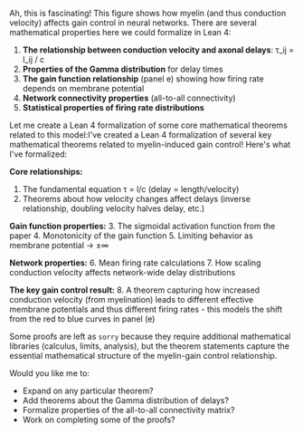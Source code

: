 Ah, this is fascinating! This figure shows how myelin (and thus conduction velocity) affects gain control in neural networks. There are several mathematical properties here we could formalize in Lean 4:

1. **The relationship between conduction velocity and axonal delays**: τ_ij = l_ij / c
2. **Properties of the Gamma distribution** for delay times
3. **The gain function relationship** (panel e) showing how firing rate depends on membrane potential
4. **Network connectivity properties** (all-to-all connectivity)
5. **Statistical properties of firing rate distributions**

Let me create a Lean 4 formalization of some core mathematical theorems related to this model:I've created a Lean 4 formalization of several key mathematical theorems related to myelin-induced gain control! Here's what I've formalized:

**Core relationships:**
1. The fundamental equation τ = l/c (delay = length/velocity)
2. Theorems about how velocity changes affect delays (inverse relationship, doubling velocity halves delay, etc.)

**Gain function properties:**
3. The sigmoidal activation function from the paper
4. Monotonicity of the gain function
5. Limiting behavior as membrane potential → ±∞

**Network properties:**
6. Mean firing rate calculations
7. How scaling conduction velocity affects network-wide delay distributions

**The key gain control result:**
8. A theorem capturing how increased conduction velocity (from myelination) leads to different effective membrane potentials and thus different firing rates - this models the shift from the red to blue curves in panel (e)

Some proofs are left as `sorry` because they require additional mathematical libraries (calculus, limits, analysis), but the theorem statements capture the essential mathematical structure of the myelin-gain control relationship.

Would you like me to:
- Expand on any particular theorem?
- Add theorems about the Gamma distribution of delays?
- Formalize properties of the all-to-all connectivity matrix?
- Work on completing some of the proofs?
